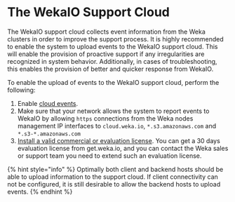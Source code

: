 # The WekaIO Support Cloud

The WekaIO support cloud collects event information from the Weka clusters in order to improve the support process. It is highly recommended to enable the system to upload events to the WekaIO support cloud. This will enable the provision of proactive support if any irregularities are recognized in system behavior. Additionally, in cases of troubleshooting, this enables the provision of better and quicker response from WekaIO.

To enable the upload of events to the WekaIO support cloud, perform the following:

1. Enable [cloud events](../install/bare-metal/untitled.md#stage-4-enabling-cloud-event-notifications-optional).
2. Make sure that your network allows the system to report events to WekaIO by allowing `https` connections from the Weka nodes management IP interfaces to `cloud.weka.io`, `*.s3.amazonaws.com` and `*.s3-*.amazonaws.com`
3. [Install a valid commercial or evaluation license](../licensing/overview.md).  You can get a 30 days evaluation license from get.weka.io, and you can contact the Weka sales or support team you need to extend such an evaluation license.

{% hint style="info" %}
Optimally both client and backend hosts should be able to upload information to the support cloud. If client connectivity can not be configured, it is still desirable to allow the backend hosts to upload events.
{% endhint %}



